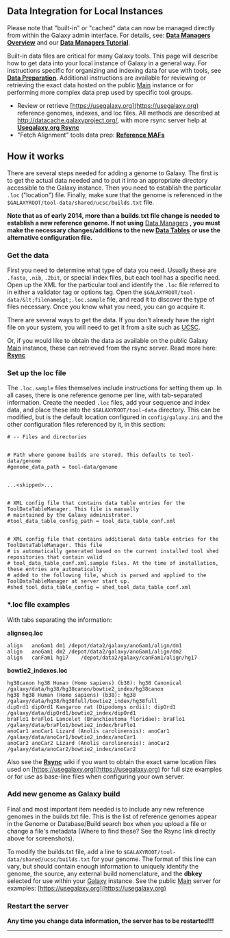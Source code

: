 

## Data Integration for Local Instances

Please note that "built-in" or "cached" data can now be managed directly from within the Galaxy admin interface. For details, see: **[Data Managers Overview](/admin/tools/data-managers/)** and our **[Data Managers Tutorial](https://github.com/galaxyproject/dagobah-training/blob/2017-montpellier/sessions/05-reference-genomes/ex1-reference-genomes.md)**.

Built-in data files are critical for many Galaxy tools. This page will describe how to get data into your local instance of Galaxy in a general way. For instructions specific for organizing and indexing data for use with tools, see **[Data Preparation](/admin/data-preparation/)**. Additional instructions are available for reviewing or retrieving the exact data hosted on the public [Main](/main/) instance or for performing more complex data prep used by specific tool groups.

- Review or retrieve [https://usegalaxy.org](https://usegalaxy.org) reference genomes, indexes, and loc files. All methods are described at http://datacache.galaxyproject.org/, with more rsync server help at **[Usegalaxy.org Rsync](/admin/use-galaxy-rsync/)**
- "Fetch Alignment" tools data prep: **[Reference MAFs](/admin/reference-mafs/)**

## How it works

There are several steps needed for adding a genome to Galaxy. The first is to get the actual data needed and to put it into an appropriate directory accessible to the Galaxy instance. Then you need to establish the particular `.loc` ("location") file. Finally, make sure that the genome is referenced in the `$GALAXYROOT/tool-data/shared/ucsc/builds.txt` file.

**Note that as of early 2014, more than a builds.txt file change is needed to establish a new reference genome. If not using** [Data Managers](/admin/tools/data-managers/) **, you must make the necessary changes/additions to the new [Data Tables](/admin/tools/data-tables) or use the alternative configuration file.**

### Get the data

First you need to determine what type of data you need. Usually these are `.fasta`, `.nib`, `.2bit`, or special index files, but each tool has a specific need. Open up the XML for the particular tool and identify the `.loc` file referred to in either a validator tag or options tag. Open the `$GALAXYROOT/tool-data/&lt;filename&gt;.loc.sample` file, and read it to discover the type of files necessary. Once you know what you need, you can go acquire it.

There are several ways to get the data. If you don't already have the right file on your system, you will need to get it from a site such as [UCSC](http://hgdownload.soe.ucsc.edu/downloads.html).

Or, if you would like to obtain the data as available on the public Galaxy [Main](/main/) instance, these can retrieved from the rsync server. Read more here: **[Rsync](/admin/use-galaxy-rsync/)**

### Set up the loc file

The `.loc.sample` files themselves include instructions for setting them up. In all cases, there is one reference genome per line, with tab-separated information. Create the needed `.loc` files, add your sequence and index data, and place these into the `$GALAXYROOT/tool-data` directory. This can be modified, but is the default location configured in `config/galaxy.ini` and the other configuration files referenced by it, in this section:

```
# -- Files and directories


# Path where genome builds are stored. This defaults to tool-data/genome
#genome_data_path = tool-data/genome


...<skipped>...


# XML config file that contains data table entries for the ToolDataTableManager. This file is manually
# maintained by the Galaxy administrator.
#tool_data_table_config_path = tool_data_table_conf.xml


# XML config file that contains additional data table entries for the ToolDataTableManager. This file
# is automatically generated based on the current installed tool shed repositories that contain valid
# tool_data_table_conf.xml.sample files. At the time of installation, these entries are automatically
# added to the following file, which is parsed and applied to the ToolDataTableManager at server start up.
#shed_tool_data_table_config = shed_tool_data_table_conf.xml
```

### \*.loc file examples

With tabs separating the information:

**alignseq.loc**

```
align	anoGam1	dm1	/depot/data2/galaxy/anoGam1/align/dm1
align	anoGam1	dm2	/depot/data2/galaxy/anoGam1/align/dm2
align	canFam1	hg17	/depot/data2/galaxy/canFam1/align/hg17
```

**bowtie2\_indexes.loc**

```
hg38canon hg38 Human (Homo sapiens) (b38): hg38 Canonical /galaxy/data/hg38/hg38canon/bowtie2_index/hg38canon
hg38 hg38 Human (Homo sapiens) (b38): hg38 /galaxy/data/hg38/hg38full/bowtie2_index/hg38full
dipOrd1 dipOrd1 Kangaroo rat (Dipodomys ordii): dipOrd1 /galaxy/data/dipOrd1/bowtie2_index/dipOrd1
braFlo1 braFlo1 Lancelet (Branchiostoma floridae): braFlo1 /galaxy/data/braFlo1/bowtie2_index/braFlo1
anoCar1 anoCar1 Lizard (Anolis carolinensis): anoCar1 /galaxy/data/anoCar1/bowtie2_index/anoCar1
anoCar2 anoCar2 Lizard (Anolis carolinensis): anoCar2 /galaxy/data/anoCar2/bowtie2_index/anoCar2
```

Also see the **[Rsync](/admin/use-galaxy-rsync/)** wiki if you want to obtain the exact same location files used on [https://usegalaxy.org](https://usegalaxy.org) for full size examples or for use as base-line files when configuring your own server.

### Add new genome as Galaxy build

Final and most important item needed is to include any new reference genomes in the builds.txt file. This is the list of reference genomes appear in the Genome or Database/Build search box when you upload a file or change a file's metadata (Where to find these? See the Rsync link directly above for screenshots).

To modify the builds.txt file, add a line to `$GALAXYROOT/tool-data/shared/ucsc/builds.txt` for your genome. The format of this line can vary, but should contain enough information to uniquely identify the genome, the source, any external build nomenclature, and the **dbkey** selected for use within your [Galaxy](/admin/get-galaxy/) instance. See the public [Main](/main/) server for examples: [https://usegalaxy.org](https://usegalaxy.org)

### Restart the server

**Any time you change data information, the server has to be restarted!!!**

* * *
